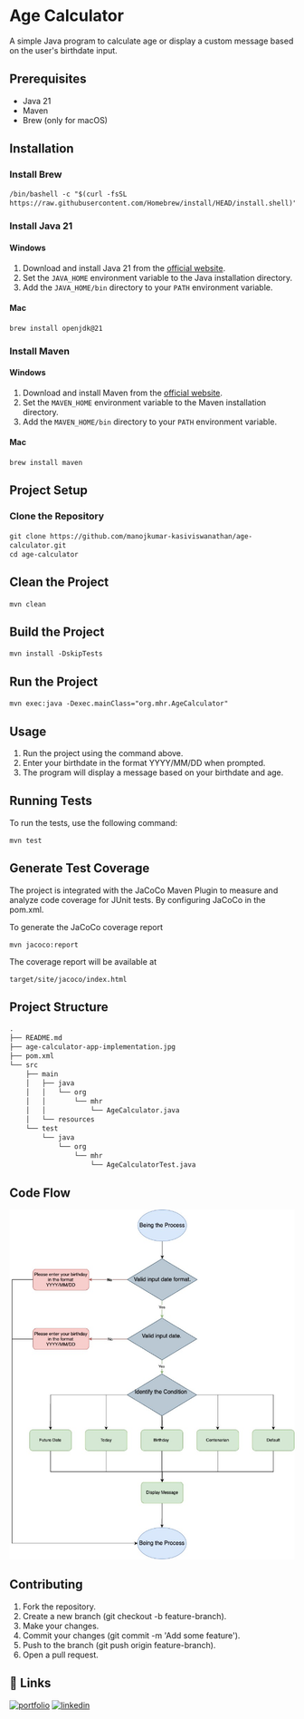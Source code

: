 # Age Calculator

A simple Java program to calculate age or display a custom message based on the user's birthdate input.

## Prerequisites


- Java 21
- Maven
- Brew (only for macOS)

## Installation

### Install Brew

```shellell
/bin/bashell -c "$(curl -fsSL https://raw.githubusercontent.com/Homebrew/install/HEAD/install.shell)"
```

### Install Java 21

#### Windows

1. Download and install Java 21 from
   the [official website](https://www.oracle.com/java/technologies/javase-jdk21-downloads.html).
2. Set the `JAVA_HOME` environment variable to the Java installation directory.
3. Add the `JAVA_HOME/bin` directory to your `PATH` environment variable.

#### Mac

```shell
brew install openjdk@21
```

### Install Maven

#### Windows

1. Download and install Maven from the [official website](https://maven.apache.org/download.cgi).
2. Set the `MAVEN_HOME` environment variable to the Maven installation directory.
3. Add the `MAVEN_HOME/bin` directory to your `PATH` environment variable.

#### Mac

```shell
brew install maven
```

## Project Setup

### Clone the Repository

```shell
git clone https://github.com/manojkumar-kasiviswanathan/age-calculator.git
cd age-calculator
```

## Clean the Project

```shell
mvn clean
```

## Build the Project

```shell
mvn install -DskipTests
```
## Run the Project

```shell
mvn exec:java -Dexec.mainClass="org.mhr.AgeCalculator"
```

## Usage
1. Run the project using the command above.
2. Enter your birthdate in the format YYYY/MM/DD when prompted.
3. The program will display a message based on your birthdate and age.

## Running Tests

To run the tests, use the following command:

```shell
mvn test
```

## Generate Test Coverage
The project is integrated with the JaCoCo Maven Plugin to measure and analyze code coverage for JUnit tests. By configuring JaCoCo in the pom.xml.

To generate the JaCoCo coverage report
```shell
mvn jacoco:report
```

The coverage report will be available at
```shell
target/site/jacoco/index.html
```



## Project Structure

```
.
├── README.md
├── age-calculator-app-implementation.jpg
├── pom.xml
└── src
    ├── main
    │   ├── java
    │   │   └── org
    │   │       └── mhr
    │   │           └── AgeCalculator.java
    │   └── resources
    └── test
        └── java
            └── org
                └── mhr
                    └── AgeCalculatorTest.java

```
## Code Flow

![App Screenshot](age-calculator-app-implementation.jpg)


## Contributing

1. Fork the repository.
2.  Create a new branch (git checkout -b feature-branch).
3. Make your changes.
4. Commit your changes (git commit -m 'Add some feature').
5. Push to the branch (git push origin feature-branch).
6. Open a pull request.


## 🔗 Links
[![portfolio](https://img.shields.io/badge/my_portfolio-000?style=for-the-badge&logo=ko-fi&logoColor=white)]()
[![linkedin](https://img.shields.io/badge/linkedin-0A66C2?style=for-the-badge&logo=linkedin&logoColor=white)](https://www.linkedin.com/in/manojkumar-kasiviswanathan-7a8aa973/)